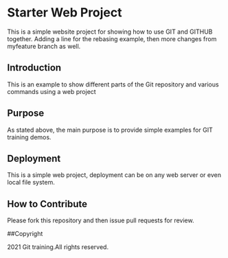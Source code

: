 # Starter Web Project

This is a simple website project for
showing how to use GIT and GITHUB together.
Adding a line for the rebasing example, then
more changes from myfeature branch as well.

## Introduction

This is an example to show different parts
of the Git repository and various commands
using a web project

## Purpose

As stated above, the main purpose is to 
provide simple examples for GIT training 
demos.


## Deployment

This is a simple web project, deployment
can be on any web server or even local
file system.

## How to Contribute

Please fork this repository and then issue pull requests for
review.

##Copyright 

2021 Git training.All rights reserved.